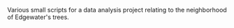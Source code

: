 Various small scripts for a data analysis project relating to the neighborhood of Edgewater's trees.
